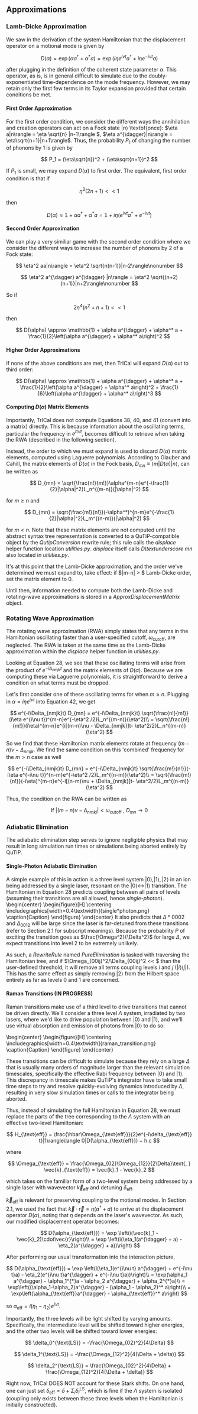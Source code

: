 ## Approximations

### Lamb-Dicke Approximation

We saw in the derivation of the system Hamiltonian that the displacement operator on a motional mode is given by

$$
    D(\alpha) = \exp(\alpha a^{\dagger} + \alpha^* a)=\exp\left(i\eta e^{i\nu t}a^{\dagger} + i\eta e^{-i\nu t }a\right)
$$

after plugging in the definition of the coherent state parameter $\alpha$. This operator, as is, is in general difficult to simulate due to the doubly-exponentiated time-dependence on the mode frequency. However, we may retain only the first few terms in its Taylor expansion provided that certain conditions be met.

#### First Order Approximation

For the first order condition, we consider the different ways the annihilation and creation operators can act on a Fock state $|n\rangle$ \textbf{once}: $\eta a|n\rangle = \eta \sqrt{n}  |n-1\rangle $, $\eta a^{\dagger}|n\rangle = \eta\sqrt{n+1}|n+1\rangle$. Thus, the probability $P_1$ of changing the number of phonons by 1 is given by

$$
    P_1 = (\eta\sqrt{n})^2 + (\eta\sqrt{n+1})^2
$$

If $P_1$ is small, we may expand $D(\alpha)$ to first order. The equivalent, first order condition is that if

$$
    \eta^2(2n+1) << 1
$$

then

$$
    D(\alpha) \approx \mathbb{1} + \alpha a^{\dagger} + \alpha^* a = \mathbb{1} + i\eta\left(e^{i\nu t} a^{\dagger} + e^{-i\nu t}\right)
$$

#### Second Order Approximation

We can play a very similiar game with the second order condition where we consider the different ways to increase the number of phonons by 2 of a Fock state:

$$
    \eta^2 aa|n\rangle = \eta^2 \sqrt{n(n-1)}|n-2\rangle\nonumber
$$

$$
    \eta^2 a^{\dagger} a^{\dagger} |n\rangle = \eta^2 \sqrt{(n+2)(n+1)}|n+2\rangle\nonumber
$$

So if

$$
    2\eta^4(n^2+n+1)<<1
$$

then

$$
    D(\alpha) \approx \mathbb{1} + \alpha a^{\dagger} + \alpha^* a + \frac{1}{2}\left(\alpha a^{\dagger} + \alpha^* a\right)^2
$$

#### Higher Order Approximations

If none of the above conditions are met, then TrICal will expand $D(\alpha)$ out to third order:

$$
    D(\alpha) \approx \mathbb{1} + \alpha a^{\dagger} + \alpha^* a + \frac{1}{2}\left(\alpha a^{\dagger} + \alpha^* a\right)^2 + \frac{1}{6}\left(\alpha a^{\dagger} + \alpha^* a\right)^3
$$

#### Computing $D(\alpha)$ Matrix Elements

Importantly, TrICal does not compute Equations 38, 40, and 41 (convert into a matrix) directly. This is because information about the oscillating terms, particular the frequency in $e^{\pi \nu t}$, becomes difficult to retrieve when taking the RWA (described in the following section).

Instead, the order to which we must expand is used to discard $D(\alpha)$ matrix elements, computed using Laguerre polynomials. According to Glauber and Cahill, the matrix elements of $D(\alpha)$ in the Fock basis, $D_{mn} \equiv \langle m|D(\alpha)|n\rangle$, can be written as

$$
     D_{mn} = \sqrt{\frac{n!}{m!}}\alpha^{m-n}e^{-\frac{1}{2}|\alpha|^2}L_n^{(m-n)}(|\alpha|^2)
$$

for $m \geq n$ and

$$
    D_{mn} = \sqrt{\frac{m!}{n!}}(-\alpha^*)^{n-m}e^{-\frac{1}{2}|\alpha|^2}L_m^{(n-m)}(|\alpha|^2)
$$

for $m < n$. Note that these matrix elements are not computed until the abstract syntax tree representation is converted to a QuTiP-compatible object by the _QutipConversion_ rewrite rule; this rule calls the _displace_ helper function location _utilities.py_. _displace_ itself calls _D\textunderscore mn_ also located in _utilities.py_.

It's at this point that the Lamb-Dicke approximation, and the order we've determined we must expand to, take effect: if $|m-n| > $ Lamb-Dicke order, set the matrix element to 0.

Until then, information needed to compute both the Lamb-Dicke and rotating-wave approximations is stored in a _ApproxDisplacementMatrix_ object.

### Rotating Wave Approximation

The rotating wave approximation (RWA) simply states that any terms in the Hamiltonian oscillating faster than a user-specified cutoff, $\omega_{\text{cutoff}}$, are neglected. The RWA is taken at the same time as the Lamb-Dicke approximation within the _displace_ helper function in _utilities.py_.

Looking at Equation 28, we see that these oscillating terms will arise from the product of $e^{-i\Delta_{nmjk}t}$ and the matrix elements of $D(\alpha)$. Because we are computing these via Laguerre polynomials, it is straightforward to derive a condition on what terms must be dropped.

Let's first consider one of these oscillating terms for when $m\geq n$. Plugging in $\alpha = i\eta e^{i\nu t}$ into Equation 42, we get

$$
    e^{-i\Delta_{nmjk}t} D_{mn} = e^{-i\Delta_{nmjk}t} \sqrt{\frac{n!}{m!}}(i\eta e^{i\nu t})^{m-n}e^{-\eta^2 /2}L_n^{(m-n)}(\eta^2)\\
    = \sqrt{\frac{n!}{m!}}(i\eta)^{m-n}e^{i[(m-n)\nu - \Delta_{nmjk}]t- \eta^2/2}L_n^{(m-n)}(\eta^2)
$$

So we find that these Hamiltonian matrix elements rotate at frequency $(m-n)\nu-\Delta_{nmjk}$. We find the same condition on this 'combined' frequency for the $m>n$ case as well

$$
    e^{-i\Delta_{nmjk}t} D_{mn} = e^{-i\Delta_{nmjk}t} \sqrt{\frac{m!}{n!}}(-i\eta e^{-i\nu t})^{n-m}e^{-\eta^2 /2}L_m^{(n-m)}(\eta^2)\\
    = \sqrt{\frac{m!}{n!}}(-i\eta)^{m-n}e^{-i[(n-m)\nu + \Delta_{nmjk}]t- \eta^2/2}L_m^{(n-m)}(\eta^2)
$$

Thus, the condition on the RWA can be written as

$$
    \text{If  } |(m-n)\nu - \Delta_{nmkj}| < \omega_{\text{cutoff}} \text{ , } D_{mn} \rightarrow 0
$$

### Adiabatic Elimination

The adiabatic elimination step serves to ignore negligible physics that may result in long simulation run times or simulations being aborted entirely by QuTiP.

#### Single-Photon Adiabatic Elimination

A simple example of this in action is a three level system $|0\rangle, |1\rangle, |2\rangle$ in an ion being addressed by a single laser, resonant on the $|0\rangle \leftrightarrow |1\rangle$ transition. The Hamiltonian in Equation 28 predicts coupling between all pairs of levels (assuming their transitions are all allowed, hence _single-photon_).
\begin{center}
\begin{figure}[H]
\centering
\includegraphics[width=0.4\textwidth]{single*photon.png}
\caption{Caption}
\end{figure}
\end{center}
It also predicts that $\Delta*{0002}$ and $\Delta_{0012}$ will be large since the laser is far-detuned from these transitions (refer to Section 2.1 for subscript meanings). Because the probability $P$ of exciting the transition goes as $\frac{\Omega^2}{\Delta^2}$ for large $\Delta$, we expect transitions into level 2 to be extremely unlikely.

As such, a _RewriteRule_ named _PureElimination_ is tasked with traversing the Hamiltonian tree, and if $\Omega_{00ij}^2/\Delta_{00ij}^2 << $ than the user-defined threshold, it will remove all terms coupling levels $i$ and $j$ ($|i\rangle\langle j|$). This has the same effect as simply removing $|2\rangle$ from the Hilbert space entirely as far as levels 0 and 1 are concerned.

#### Raman Transitions (IN PROGRESS)

Raman transitions make use of a third level to drive transitions that cannot be driven directly. We'll consider a three level $\Lambda$ system, irradiated by two lasers, where we'd like to drive population between $|0\rangle$ and $|1\rangle$, and we'll use virtual absorption and emission of photons from $|0\rangle$ to do so:

\begin{center}
\begin{figure}[H]
\centering
\includegraphics[width=0.4\textwidth]{raman_transition.png}
\caption{Caption}
\end{figure}
\end{center}

These transitions can be difficult to simulate because they rely on a large $\Delta$ that is usually many orders of magnitude larger than the relevant simulation timescales, specifically the effective Rabi frequency between $|0\rangle$ and $|1\rangle$. This discrepancy in timescale makes QuTiP's integrator have to take small time steps to try and resolve quickly-evolving dynamics introduced by $\Delta$, resulting in very slow simulation times or calls to the integrator being aborted.

Thus, instead of simulating the full Hamiltonian in Equation 28, we must replace the parts of the tree corresponding to the $\Lambda$ system with an effective two-level Hamiltonian:

$$
    H_{\text{eff}} = \frac{\hbar\Omega_{\text{eff}}}{2}e^{-i\delta_{\text{eff}} t}|1\rangle\langle 0|D(\alpha_{\text{eff}}) + h.c
$$

where

$$
    \Omega_{\text{eff}} = \frac{\Omega_{02}\Omega_{12}}{2\Delta}\text{,    } \vec{k}_{\text{eff}} = \vec{k}_1 - \vec{k}_2
$$

which takes on the familiar form of a two-level system being addressed by a single laser with wavevector $\vec{k}_{\text{eff}}$ and detuning $\delta_{\text{eff}}$.

$\vec{k}_{\text{eff}}$ is relevant for preserving coupling to the motional modes. In Section 2.1, we used the fact that $\vec{k}\cdot\vec{r} = \eta(a^{\dagger} + a)$ to arrive at the displacement operator $D(\alpha)$, noting that $\eta$ depends on the laser's wavevector. As such, our modified displacement operator becomes:

$$
    D(\alpha_{\text{eff}})
    = \exp \left(i(\vec{k}_1 - \vec{k}_2)\cdot\vec{r}\right)\\
    = \exp \left(i(\eta_1(a^{\dagger} + a) - \eta_2(a^{\dagger} + a))\right)
$$

After performing our usual transformation into the interaction picture,

$$
    D(\alpha_{\text{eff}})
    = \exp \left(i(\eta_1(e^{i\nu t} a^{\dagger} + e^{-i\nu t}a) - \eta_2(e^{i\nu t}a^{\dagger} + e^{-i\nu t}a))\right)\\
    = \exp(\alpha_1 a^{\dagger} - \alpha_1^{*}a - \alpha_2 a^{\dagger} + \alpha_2^{*}a)\\
    = \exp\left((\alpha_1-\alpha_2)a^{\dagger} - (\alpha_1 - \alpha_2)^* a\right)\\
    = \exp\left(\alpha_{\text{eff}}a^{\dagger} - \alpha_{\text{eff}}^* a\right)
$$

so $\alpha_{\text{eff}} = i(\eta_1- \eta_2)e^{i\nu t}$.

Importantly, the three levels will be light shifted by varying amounts. Specifically, the intermediate level will be shifted toward higher energies, and the other two levels will be shifted toward lower energies:

$$
    \delta_0^{\text{LS}} = -\frac{\Omega_{02}^2}{4\Delta}
$$

$$
    \delta_1^{\text{LS}} = -\frac{\Omega_{12}^2}{4(\Delta + \delta)}
$$

$$
    \delta_2^{\text{LS}} = \frac{\Omega_{02}^2}{4\Delta} + \frac{\Omega_{12}^2}{4(\Delta + \delta)}
$$

Right now, TrICal DOES NOT account for these Stark shifts. On one hand, one can just set $\delta_{\text{eff}} = \delta + \Sigma_i\delta_i^{\text{LS}}$, which is fine if the $\Lambda$ system is isolated (coupling only exists between these three levels when the Hamiltonian is initially constructed).

